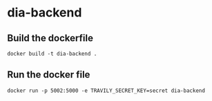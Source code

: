 # dia-backend

## Build the dockerfile

```
docker build -t dia-backend .
```

## Run the docker file

```
docker run -p 5002:5000 -e TRAVILY_SECRET_KEY=secret dia-backend
```
